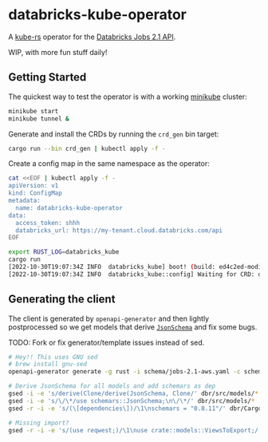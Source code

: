 # databricks-kube-operator

A [kube-rs](https://kube.rs/) operator for the [Databricks Jobs 2.1 API](https://docs.databricks.com/dev-tools/api/latest/jobs.html).

WIP, with more fun stuff daily!

## Getting Started

The quickest way to test the operator is with a working [minikube](https://minikube.sigs.k8s.io/docs/start/) cluster:

```bash
minikube start
minikube tunnel &
```

Generate and install the CRDs by running the `crd_gen` bin target:
```bash
cargo run --bin crd_gen | kubectl apply -f -
```

Create a config map in the same namespace as the operator:
```bash
cat <<EOF | kubectl apply -f -
apiVersion: v1
kind: ConfigMap
metadata:
  name: databricks-kube-operator
data:
  access_token: shhh
  databricks_url: https://my-tenant.cloud.databricks.com/api
EOF
```

```bash
export RUST_LOG=databricks_kube
cargo run
[2022-10-30T19:07:34Z INFO  databricks_kube] boot! (build: ed4c2ed-modified)
[2022-10-30T19:07:34Z INFO  databricks_kube::config] Waiting for CRD: databricksjobs.com.dstancu
```

## Generating the client

The client is generated by `openapi-generator` and then lightly postprocessed so we get models that derive [`JsonSchema`](https://github.com/GREsau/schemars#basic-usage) and fix some bugs.

TODO: Fork or fix generator/template issues instead of sed.

```bash
# Hey!! This uses GNU sed
# brew install gnu-sed
openapi-generator generate -g rust -i schema/jobs-2.1-aws.yaml -c schema/openapi-generator.yaml -o dbr

# Derive JsonSchema for all models and add schemars as dep
gsed -i -e 's/derive(Clone/derive(JsonSchema, Clone/' dbr/src/models/*
gsed -i -e 's/\/\*/use schemars::JsonSchema;\n\/\*/' dbr/src/models/*
gsed -r -i -e 's/(\[dependencies\])/\1\nschemars = "0.8.11"/' dbr/Cargo.toml

# Missing import?
gsed -r -i -e 's/(use reqwest;)/\1\nuse crate::models::ViewsToExport;/' dbr/src/apis/default_api.rs
```